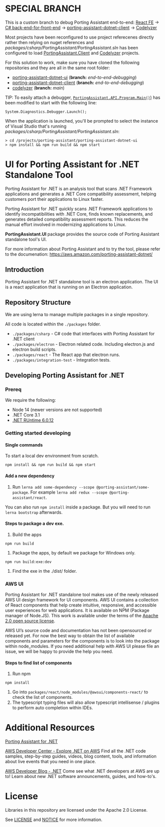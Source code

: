 # SPECIAL BRANCH

This is a custom branch to debug Porting Assistant end-to-end:   [React FE](https://github.com/aws/porting-assistant-dotnet-ui/tree/main/packages/react/src) → [C# back-end-for-front-end](https://github.com/aws/porting-assistant-dotnet-ui/blob/main/packages/csharp/PortingAssistant/PortingAssistant.Api/Application.cs) → [porting-assistant-dotnet-client](https://github.com/aws/porting-assistant-dotnet-client) → [Codelyzer](https://github.com/aws/codelyzer)


Most projects have been reconfigured to use project referecenes directly rather then relying on nuget references and  _packages/csharp/PortingAssistant/PortingAssistant.sln_ has been configured to load [PortingAssistant.Client](https://github.com/aws/porting-assistant-dotnet-client) and [Codelyzer](https://github.com/aws/codelyzer) projects.

For this solution to work, make sure you have cloned the following repositories and they are all in the same root folder:

- [porting-assistant-dotnet-ui](https://github.com/aws/porting-assistant-dotnet-ui/tree/end-to-end) (**branch:** _end-to-end-debugging_)
- [porting-assistant-dotnet-client](https://github.com/aws/porting-assistant-dotnet-client/tree/end-to-end) (**branch:** _end-to-end-debugging_)
- [codelyzer](https://github.com/aws/codelyzer) (**branch:** _main_)

TIP: To easily attach a debugger, [`PortingAssistant.API.Program.Main()`)](https://github.com/aws/porting-assistant-dotnet-ui/blob/main/packages/csharp/PortingAssistant/PortingAssistant.Api/Program.cs#L22) has been modified to start with the following line:
```
System.Diagnostics.Debugger.Launch();
```

When the application is launched, you'll be prompted to select the instance of Visual Studio that's running _packages/csharp/PortingAssistant/PortingAssistant.sln_:

```
> cd /projects/porting-assistant/porting-assistant-dotnet-ui
> npm install && npm run build && npm start
```

# UI for Porting Assistant for .NET Standalone Tool

Porting Assistant for .NET is an analysis tool that scans .NET Framework applications and generates a .NET Core compatibility assessment, helping customers port their applications to Linux faster.

Porting Assistant for .NET quickly scans .NET Framework applications to identify incompatibilities with .NET Core, finds known replacements, and generates detailed compatibility assessment reports. This reduces the manual effort involved in modernizing applications to Linux.

**PortingAssistant.UI** package provides the source code of Porting Assistant standalone tool's UI.

For more information about Porting Assistant and to try the tool, please refer to the documenation: https://aws.amazon.com/porting-assistant-dotnet/

## Introduction

Porting Assistant for .NET standalone tool is an electron application. The UI is a react application that is running on an Electron application.

## Repository Structure

We are using lerna to manage multiple packages in a single repository.

All code is located within the `./packages` folder.


* `./packages/csharp` - C# code that interfaces with Porting Assistant for .NET client
* `./packages/electron` - Electron related code. Including electron.js and electron build scripts.
* `./packages/react` - The React app that electron runs.
* `./packages/integration-test` - Integration tests.

## Developing Porting Assistant for .NET

### Prereq

We require the following:

* Node 14 (newer versions are not supported)
* .NET Core 3.1
* [.NET RUntime 6.0.12 ](https://dotnet.microsoft.com/en-us/download/dotnet/thank-you/runtime-6.0.12-windows-x64-installer?cid=getdotnetcore)

### Getting started developing

#### Single commands

To start a local dev environment from scratch.


```
npm install && npm run build && npm start
```


#### Add a new dependency


1. Run `lerna add some-dependency --scope @porting-assistant/some-package`. For example `lerna add redux --scope @porting-assistant/react`.

You can also run `npm install` inside a package. But you will need to run `lerna bootstrap` afterwards.

#### Steps to package a dev exe.


1. Build the apps

```
npm run build
```



1. Package the apps, by default we package for Windows only.

```
npm run build:exe:dev
```



1. Find the exe in the ./dist/ folder.

### AWS UI

Porting Assistant for .NET standalone tool makes use of the newly released AWS UI design framework for UI components. AWS UI contains a collection of React components that help create intuitive, responsive, and accessible user experiences for web applications. It is available on NPM (Package manager of Node.JS). This work is available under the terms of the [Apache 2.0 open source license](http://#).

AWS UI’s source code and documentation has not been opensourced or released yet. For now the best way to obtain the list of available components and parameters for the components is to look into the package within node_modules. If you need additional help with AWS UI please file an issue, we will be happy to provide the help you need.


#### Steps to find list of components


1. Run npm 

```
npm install
```

1. Go into `packages/react/node_modules/@awsui/components-react/` to check the list of components.
2. The typescript typing files will also allow typescript intellisense / plugins to perform auto completion within IDEs.

# Additional Resources

[Porting Assistant for .NET](https://docs.aws.amazon.com/portingassistant/index.html)

[AWS Developer Center - Explore .NET on AWS](https://aws.amazon.com/developer/language/net/)
Find all the .NET code samples, step-by-step guides, videos, blog content, tools, and information about live events that you need in one place.

[AWS Developer Blog - .NET](https://aws.amazon.com/blogs/developer/category/programing-language/dot-net/)
Come see what .NET developers at AWS are up to! Learn about new .NET software announcements, guides, and how-to's.


# License

Libraries in this repository are licensed under the Apache 2.0 License.

See [LICENSE](./LICENSE) and [NOTICE](./NOTICE) for more information.
